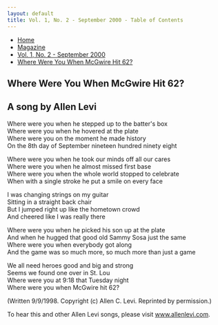 ```yaml
---
layout: default
title: Vol. 1, No. 2 - September 2000 - Table of Contents
---
```

<nav class="breadcrumb" aria-label="breadcrumbs">
  <ul>
    <li><a href="{{ site.url }}{{ site.baseurl }}/index.html">Home</a></li>
    <li><a href="../magazine.html">Magazine</a></li>
    <li><a href="bi_vol_1_no_2_home.html">Vol. 1, No. 2 - September 2000</a></li>
    <li class="is-active"><a href="#" aria-current="page">Where Were You When McGwire Hit 62?</a></li>
  </ul>
</nav>

<section class="storycontent">
<h1>Where Were You When McGwire Hit 62?</h1>
<h2>A song by Allen Levi</h2>

  <p>
  Where were you when he stepped up to the batter's box<br />
  Where were you when he hovered at the plate<br />
  Where were you on the moment he made history<br />
  On the 8th day of September nineteen hundred ninety eight
  </p>

  <p>
  Where were you when he took our minds off all our cares<br />
  Where were you when he almost missed first base<br />
  Where were you when the whole world stopped to celebrate<br />
  When with a single stroke he put a smile on every face
  </p>

  <p>
  I was changing strings on my guitar<br />
  Sitting in a straight back chair<br />
  But I jumped right up like the hometown crowd<br />
  And cheered like I was really there
  </p>

  <p>
  Where were you when he picked his son up at the plate<br />
  And when he hugged that good old Sammy Sosa just the same<br />
  Where were you when everybody got along <br />
  And the game was so much more, so much more than just a game
  </p>

  <p>
  We all need heroes good and big and strong <br />
  Seems we found one over in St. Lou<br />
  Where were you at 9:18 that Tuesday night<br />
  Where were you when McGwire hit 62?
  </p>

  <p>
    (Written 9/9/1998. Copyright (c) Allen C. Levi. Reprinted by permission.)
  </p>

  <p>
    To hear this and other Allen Levi songs, please visit <a href="http://www.allenlevi.com">www.allenlevi.com</a>.
  </p>
</section>
